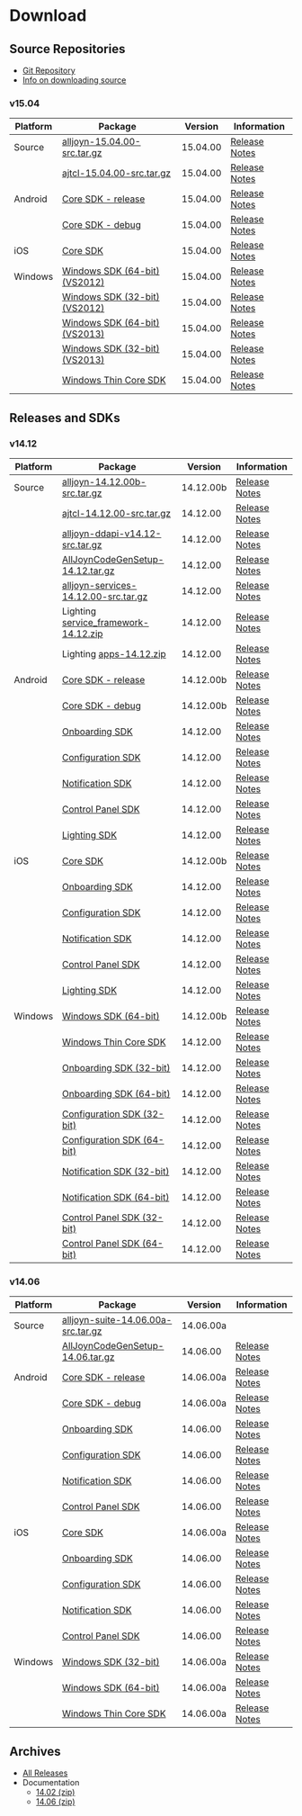 # Download

## Source Repositories
* [Git Repository][git-repo]
* [Info on downloading source][download-source-info]

### v15.04
|Platform  |Package   |Version   |Information
|----------|----------|----------|-----------
|Source    |[alljoyn-15.04.00-src.tar.gz][source-alljoyn-1504]                  |15.04.00|[Release Notes][core-notes-1504]
|          |[ajtcl-15.04.00-src.tar.gz][source-ajtcl-1504]                      |15.04.00|[Release Notes][core-notes-1504]
|Android   |[Core SDK - release][android-core-rel-1504]                         |15.04.00|[Release Notes][core-notes-1504]
|          |[Core SDK - debug][android-core-debug-1504]                         |15.04.00|[Release Notes][core-notes-1504]
|iOS       |[Core SDK][ios-core-1504]                                           |15.04.00|[Release Notes][core-notes-1504]
|Windows   |[Windows SDK (64-bit) (VS2012)][win-64bit-vs2012-core-1504]         |15.04.00|[Release Notes][core-notes-1504]
|          |[Windows SDK (32-bit) (VS2012)][win-32bit-vs2012-core-1504]         |15.04.00|[Release Notes][core-notes-1504]
|          |[Windows SDK (64-bit) (VS2013)][win-64bit-vs2013-core-1504]         |15.04.00|[Release Notes][core-notes-1504]
|          |[Windows SDK (32-bit) (VS2013)][win-32bit-vs2013-core-1504]         |15.04.00|[Release Notes][core-notes-1504]
|          |[Windows Thin Core SDK][win-thin-1504]                              |15.04.00|[Release Notes][core-notes-1504]

## Releases and SDKs
### v14.12
|Platform  |Package   |Version   |Information
|----------|----------|----------|-----------
|Source    |[alljoyn-14.12.00b-src.tar.gz][source-alljoyn-1412]|14.12.00b|[Release Notes][core-notes-1412]
|          |[ajtcl-14.12.00-src.tar.gz][source-ajtcl-1412]|14.12.00|[Release Notes][core-notes-1412]
|          |[alljoyn-ddapi-v14.12-src.tar.gz][ddapi]|14.12.00|[Release Notes][ddapi-crn]
|          |[AllJoynCodeGenSetup-14.12.tar.gz][codegen-1412]|14.12.00|[Release Notes][codegen-notes-1412]
|          |[alljoyn-services-14.12.00-src.tar.gz][source-base-services-1412]|14.12.00|[Release Notes][base-services-notes-1412]
|          |Lighting [service_framework-14.12.zip][source-lighting-service_framework-1412]|14.12.00|[Release Notes][lighting-notes-1412]
|          |Lighting [apps-14.12.zip][source-lighting-apps-1412]|14.12.00|[Release Notes][lighting-notes-1412]
|Android   |[Core SDK - release][android-core-rel-1412]|14.12.00b|[Release Notes][core-notes-1412]
|          |[Core SDK - debug][android-core-debug-1412]|14.12.00b|[Release Notes][core-notes-1412]
|          |[Onboarding SDK][android-onboarding-1412]  |14.12.00 |[Release Notes][base-services-notes-1412]
|          |[Configuration SDK][android-config-1412]   |14.12.00 |[Release Notes][base-services-notes-1412]
|          |[Notification SDK][android-notif-1412]     |14.12.00 |[Release Notes][base-services-notes-1412]
|          |[Control Panel SDK][android-controlpanel-1412]|14.12.00 |[Release Notes][base-services-notes-1412]
|          |[Lighting SDK][android-lighting-1412]      |14.12.00 |[Release Notes][lighting-notes-1412]
|iOS       |[Core SDK][ios-core-1412]                  |14.12.00b|[Release Notes][core-notes-1412]
|          |[Onboarding SDK][ios-onboarding-1412]  |14.12.00|[Release Notes][base-services-notes-1412]
|          |[Configuration SDK][ios-config-1412]   |14.12.00|[Release Notes][base-services-notes-1412]
|          |[Notification SDK][ios-notif-1412]     |14.12.00|[Release Notes][base-services-notes-1412]
|          |[Control Panel SDK][ios-controlpanel-1412]|14.12.00|[Release Notes][base-services-notes-1412]
|          |[Lighting SDK][ios-lighting-1412]      |14.12.00 |[Release Notes][lighting-notes-1412]
|Windows   |[Windows SDK (64-bit)][win-64bit-core-1412]|14.12.00b|[Release Notes][core-notes-1412]
|          |[Windows Thin Core SDK][win-thin-1412]     |14.12.00|[Release Notes][core-notes-1412]
|          |[Onboarding SDK (32-bit)][win32-onboarding-1412]  |14.12.00 |[Release Notes][base-services-notes-1412]
|          |[Onboarding SDK (64-bit)][win64-onboarding-1412]  |14.12.00 |[Release Notes][base-services-notes-1412]
|          |[Configuration SDK (32-bit)][win32-config-1412]   |14.12.00 |[Release Notes][base-services-notes-1412]
|          |[Configuration SDK (64-bit)][win64-config-1412]   |14.12.00 |[Release Notes][base-services-notes-1412]
|          |[Notification SDK (32-bit)][win32-notif-1412]     |14.12.00 |[Release Notes][base-services-notes-1412]
|          |[Notification SDK (64-bit)][win64-notif-1412]     |14.12.00 |[Release Notes][base-services-notes-1412]
|          |[Control Panel SDK (32-bit)][win32-controlpanel-1412]|14.12.00 |[Release Notes][base-services-notes-1412]
|          |[Control Panel SDK (64-bit)][win64-controlpanel-1412]|14.12.00 |[Release Notes][base-services-notes-1412]

### v14.06
|Platform  |Package   |Version   |Information
|----------|----------|----------|-----------
|Source    |[alljoyn-suite-14.06.00a-src.tar.gz][source-suite]|14.06.00a|&nbsp;
|          |[AllJoynCodeGenSetup-14.06.tar.gz][codegen]|14.06.00|[Release Notes][codegen-notes]
|Android   |[Core SDK - release][android-core-rel]|14.06.00a|[Release Notes][core-notes]
|          |[Core SDK - debug][android-core-debug]|14.06.00a|[Release Notes][core-notes]
|          |[Onboarding SDK][android-onboarding]  |14.06.00 |[Release Notes][base-services-notes]
|          |[Configuration SDK][android-config]   |14.06.00 |[Release Notes][base-services-notes]
|          |[Notification SDK][android-notif]     |14.06.00 |[Release Notes][base-services-notes]
|          |[Control Panel SDK][android-controlpanel]|14.06.00 |[Release Notes][base-services-notes]
|iOS       |[Core SDK][ios-core]                  |14.06.00a|[Release Notes][core-notes]
|          |[Onboarding SDK][ios-onboarding]      |14.06.00 |[Release Notes][base-services-notes]
|          |[Configuration SDK][ios-config]       |14.06.00 |[Release Notes][base-services-notes]
|          |[Notification SDK][ios-notif]         |14.06.00 |[Release Notes][base-services-notes]
|          |[Control Panel SDK][ios-controlpanel] |14.06.00 |[Release Notes][base-services-notes]
|Windows   |[Windows SDK (32-bit)][win-32bit-core]|14.06.00a|[Release Notes][core-notes]
|          |[Windows SDK (64-bit)][win-64bit-core]|14.06.00a|[Release Notes][core-notes]
|          |[Windows Thin Core SDK][win-thin]     |14.06.00a|[Release Notes][core-notes]

## Archives

* [All Releases][all-releases]
* Documentation
  * [14.02 (zip)][14-02-00-zip]
  * [14.06 (zip)][14-06-00-zip]

[core-notes-1504]:          https://wiki.allseenalliance.org/core/core_15.04_release_review
[source-alljoyn-1504]:      https://allseenalliance.org/releases/alljoyn/15.04/alljoyn-15.04.00-src.tar.gz
[source-ajtcl-1504]:        https://allseenalliance.org/releases/alljoyn/15.04/ajtcl-15.04.00-src.tar.gz
[android-core-rel-1504]:    https://allseenalliance.org/releases/alljoyn/15.04/alljoyn-15.04.00-android-sdk-rel.zip
[android-core-debug-1504]:  https://allseenalliance.org/releases/alljoyn/15.04/alljoyn-15.04.00-android-sdk-dbg.zip
[ios-core-1504]:            https://allseenalliance.org/releases/alljoyn/15.04/alljoyn-15.04.00-osx_ios-sdk.zip
[win-64bit-vs2012-core-1504]:      https://allseenalliance.org/releases/alljoyn/15.04/alljoyn-15.04.00-win7x64vs2012-sdk.zip
[win-32bit-vs2012-core-1504]:      https://allseenalliance.org/releases/alljoyn/15.04/alljoyn-15.04.00-win7x86vs2012-sdk.zip
[win-64bit-vs2013-core-1504]:      https://allseenalliance.org/releases/alljoyn/15.04/alljoyn-15.04.00-win7x64vs2013-sdk.zip
[win-32bit-vs2013-core-1504]:      https://allseenalliance.org/releases/alljoyn/15.04/alljoyn-15.04.00-win7x86vs2013-sdk.zip
[win-thin-1504]:            https://allseenalliance.org/releases/alljoyn/15.04/alljoyn-15.04.00-thin_client-sdk-windows.zip

[source-lighting-service_framework-1412]: https://git.allseenalliance.org/cgit/lighting/service_framework.git/snapshot/service_framework-14.12.zip
[source-lighting-apps-1412]: https://git.allseenalliance.org/cgit/lighting/apps.git/snapshot/apps-14.12.zip
[lighting-notes-1412]: https://wiki.allseenalliance.org/lighting/lighting_14.12_release_review
[android-lighting-1412]: https://allseenalliance.org/releases/alljoyn/14.12/Lighting_SDK_Android_14_12_beta.zip
[ios-lighting-1412]: https://allseenalliance.org/releases/alljoyn/14.12/Lighting_SDK_iOS_14_12_beta.zip

[source-base-services-1412]: https://allseenalliance.org/releases/alljoyn/14.12/alljoyn-services-14.12.00-src.tar.gz
[base-services-notes-1412]: https://wiki.allseenalliance.org/baseservices/base_services_14.12_release_review
[android-onboarding-1412]: https://allseenalliance.org/releases/alljoyn/14.12/alljoyn-onboarding-service-framework-14.12.00-android-sdk-rel.zip
[android-config-1412]: https://allseenalliance.org/releases/alljoyn/14.12/alljoyn-config-service-framework-14.12.00-android-sdk-rel.zip
[android-notif-1412]: https://allseenalliance.org/releases/alljoyn/14.12/alljoyn-notification-service-framework-14.12.00-android-sdk-rel.zip
[android-controlpanel-1412]: https://allseenalliance.org/releases/alljoyn/14.12/alljoyn-controlpanel-service-framework-14.12.00-android-sdk-rel.zip
[ios-onboarding-1412]: https://allseenalliance.org/releases/alljoyn/14.12/alljoyn-onboarding-service-framework-14.12.00-ios-sdk-rel.zip
[ios-config-1412]: https://allseenalliance.org/releases/alljoyn/14.12/alljoyn-config-service-framework-14.12.00-ios-sdk-rel.zip
[ios-notif-1412]: https://allseenalliance.org/releases/alljoyn/14.12/alljoyn-notification-service-framework-14.12.00-ios-sdk-rel.zip
[ios-controlpanel-1412]: https://allseenalliance.org/releases/alljoyn/14.12/alljoyn-controlpanel-service-framework-14.12.00-ios-sdk-rel.zip
[win32-onboarding-1412]: https://allseenalliance.org/releases/alljoyn/14.12/alljoyn-onboarding-service-framework-14.12.00-win7x86-sdk-rel.zip
[win64-onboarding-1412]: https://allseenalliance.org/releases/alljoyn/14.12/alljoyn-onboarding-service-framework-14.12.00-win7x86_64-sdk-rel.zip
[win32-config-1412]: https://allseenalliance.org/releases/alljoyn/14.12/alljoyn-config-service-framework-14.12.00-win7x86-sdk-rel.zip
[win64-config-1412]: https://allseenalliance.org/releases/alljoyn/14.12/alljoyn-config-service-framework-14.12.00-win7x86_64-sdk-rel.zip
[win32-notif-1412]: https://allseenalliance.org/releases/alljoyn/14.12/alljoyn-notification-service-framework-14.12.00-win7x86-sdk-rel.zip
[win64-notif-1412]: https://allseenalliance.org/releases/alljoyn/14.12/alljoyn-notification-service-framework-14.12.00-win7x86_64-sdk-rel.zip
[win32-controlpanel-1412]: https://allseenalliance.org/releases/alljoyn/14.12/alljoyn-controlpanel-service-framework-14.12.00-win7x86-sdk-rel.zip
[win64-controlpanel-1412]: https://allseenalliance.org/releases/alljoyn/14.12/alljoyn-controlpanel-service-framework-14.12.00-win7x86_64-sdk-rel.zip

[core-notes-1412]: https://wiki.allseenalliance.org/core/core_14.12_release_review
[source-alljoyn-1412]: https://allseenalliance.org/releases/alljoyn/14.12/alljoyn-14.12.00b-src.tar.gz
[source-ajtcl-1412]: https://allseenalliance.org/releases/alljoyn/14.12/ajtcl-14.12.00-src.tar.gz
[codegen-1412]:https://allseenalliance.org/releases/alljoyn/14.12/AllJoynCodeGenSetup-14.12.tar.gz
[codegen-notes-1412]:https://wiki.allseenalliance.org/devtools/developer_tools_14.12_release_review
[android-core-rel-1412]: https://allseenalliance.org/releases/alljoyn/14.12/alljoyn-14.12.00b-android-sdk-rel.zip
[android-core-debug-1412]: https://allseenalliance.org/releases/alljoyn/14.12/alljoyn-14.12.00b-android-sdk-dbg.zip
[ios-core-1412]: https://allseenalliance.org/releases/alljoyn/14.12/alljoyn-14.12.00b-osx_ios-sdk.zip
[win-64bit-core-1412]: https://allseenalliance.org/releases/alljoyn/14.12/alljoyn-14.12.00b-win7x64vs2013-sdk.zip
[win-thin-1412]: https://allseenalliance.org/releases/alljoyn/14.12/alljoyn-14.12.00-thin_client-sdk-windows.zip

[source-suite]: https://allseenalliance.org/releases/alljoyn/14.06.00/alljoyn-suite-14.06.00a-src.tar.gz
[codegen]:https://allseenalliance.org/releases/alljoyn/14.06.00/AllJoynCodeGenSetup-14.06.tar.gz
[codegen-notes]:https://wiki.allseenalliance.org/devtools/developer_tools_14.06_release_review
[git-repo]: https://git.allseenalliance.org/cgit
[download-source-info]: https://wiki.allseenalliance.org/develop/downloading_the_source

[android-core-rel]: https://allseenalliance.org/releases/alljoyn/14.06.00/alljoyn-14.06.00a-android-sdk-rel.zip
[android-core-debug]: https://allseenalliance.org/releases/alljoyn/14.06.00/alljoyn-14.06.00a-android-sdk-dbg.zip
[android-onboarding]: https://allseenalliance.org/releases/alljoyn/14.06.00/alljoyn-onboarding-service-framework-14.06.00-android-sdk-rel.zip
[android-config]: https://allseenalliance.org/releases/alljoyn/14.06.00/alljoyn-config-service-framework-14.06.00-android-sdk-rel.zip
[android-notif]: https://allseenalliance.org/releases/alljoyn/14.06.00/alljoyn-notification-service-framework-14.06.00-android-sdk-rel.zip
[android-controlpanel]: https://allseenalliance.org/releases/alljoyn/14.06.00/alljoyn-controlpanel-service-framework-14.06.00-android-sdk-rel.zip

[ios-core]: https://allseenalliance.org/releases/alljoyn/14.06.00/alljoyn-14.06.00a-osx_ios-sdk.zip
[ios-onboarding]: https://allseenalliance.org/releases/alljoyn/14.06.00/alljoyn-onboarding-service-framework-14.06.00-ios-sdk-rel.zip
[ios-config]: https://allseenalliance.org/releases/alljoyn/14.06.00/alljoyn-config-service-framework-14.06.00-ios-sdk-rel.zip
[ios-notif]: https://allseenalliance.org/releases/alljoyn/14.06.00/alljoyn-notification-service-framework-14.06.00-ios-sdk-rel.zip
[ios-controlpanel]: https://allseenalliance.org/releases/alljoyn/14.06.00/alljoyn-controlpanel-service-framework-14.06.00-ios-sdk-rel.zip

[win-32bit-core]: https://allseenalliance.org/releases/alljoyn/14.06.00/alljoyn-14.06.00a-win7x86vs2012-sdk.zip
[win-64bit-core]: https://allseenalliance.org/releases/alljoyn/14.06.00/alljoyn-14.06.00a-win7x64vs2012-sdk.zip
[win-thin]: https://allseenalliance.org/releases/alljoyn/14.06.00/alljoyn-14.06.00a-thin_client-sdk-windows.zip

[all-releases]: https://allseenalliance.org/releases/alljoyn/

[core-notes]: https://wiki.allseenalliance.org/core/core_14.06_release_review
[base-services-notes]: https://wiki.allseenalliance.org/baseservices/base_services_14.06_release_review

[14-02-00-zip]: https://allseenalliance.org/sites/default/files/archives/alljoyn-docs-14.02.00.zip
[14-06-00-zip]: https://allseenalliance.org/sites/default/files/archives/alljoyn-docs-14.06.00.zip

[ddapi]: https://allseenalliance.org/releases/alljoyn/14.12/alljoyn-ddapi-v14.12-src.tar.gz
[ddapi-crn]: https://wiki.allseenalliance.org/datadriven/ddapi_14.12_release_review
